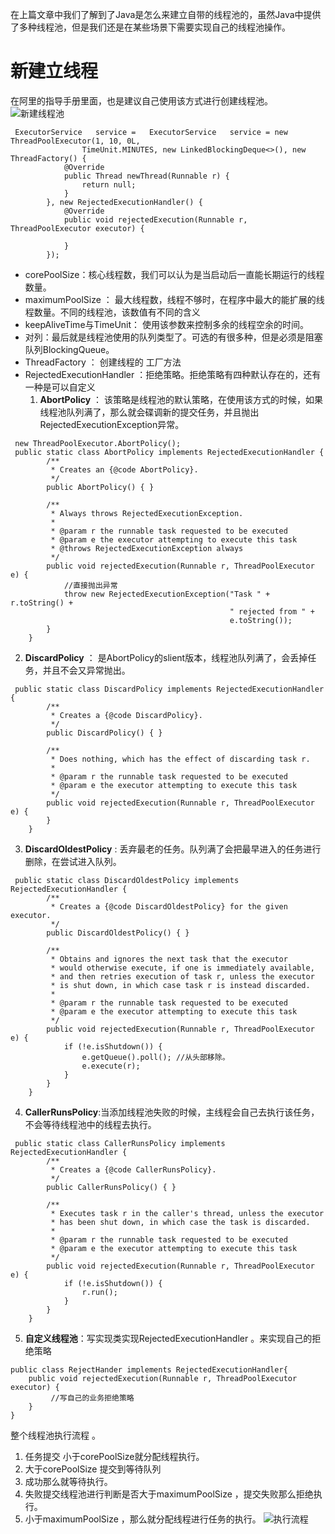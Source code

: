 
在上篇文章中我们了解到了Java是怎么来建立自带的线程池的，虽然Java中提供了多种线程池，但是我们还是在某些场景下需要实现自己的线程池操作。
# 新建立线程
在阿里的指导手册里面，也是建议自己使用该方式进行创建线程池。
![新建线程池](https://upload-images.jianshu.io/upload_images/4237685-c391b3a24573c230.png?imageMogr2/auto-orient/strip%7CimageView2/2/w/1240)
```
 ExecutorService   service =   ExecutorService   service = new ThreadPoolExecutor(1, 10, 0L,
                TimeUnit.MINUTES, new LinkedBlockingDeque<>(), new ThreadFactory() {
            @Override
            public Thread newThread(Runnable r) {
                return null;
            }
        }, new RejectedExecutionHandler() {
            @Override
            public void rejectedExecution(Runnable r, ThreadPoolExecutor executor) {

            }
        });
```
* corePoolSize：核心线程数，我们可以认为是当启动后一直能长期运行的线程数量。
* maximumPoolSize ： 最大线程数，线程不够时，在程序中最大的能扩展的线程数量。不同的线程池，该数值有不同的含义
* keepAliveTime与TimeUnit： 使用该参数来控制多余的线程空余的时间。
* 对列：最后就是线程池使用的队列类型了。可选的有很多种，但是必须是阻塞队列BlockingQueue。
* ThreadFactory ： 创建线程的 工厂方法
* RejectedExecutionHandler ：拒绝策略。拒绝策略有四种默认存在的，还有一种是可以自定义
  1. **AbortPolicy** ： 该策略是线程池的默认策略，在使用该方式的时候，如果线程池队列满了，那么就会碟调新的提交任务，并且抛出RejectedExecutionException异常。
```
 new ThreadPoolExecutor.AbortPolicy();
 public static class AbortPolicy implements RejectedExecutionHandler {
        /**
         * Creates an {@code AbortPolicy}.
         */
        public AbortPolicy() { }

        /**
         * Always throws RejectedExecutionException.
         *
         * @param r the runnable task requested to be executed
         * @param e the executor attempting to execute this task
         * @throws RejectedExecutionException always
         */
        public void rejectedExecution(Runnable r, ThreadPoolExecutor e) {
            //直接抛出异常
            throw new RejectedExecutionException("Task " + r.toString() +
                                                 " rejected from " +
                                                 e.toString());
        }
    }
```
2. **DiscardPolicy** ： 是AbortPolicy的slient版本，线程池队列满了，会丢掉任务，并且不会又异常抛出。
```
 public static class DiscardPolicy implements RejectedExecutionHandler {
        /**
         * Creates a {@code DiscardPolicy}.
         */
        public DiscardPolicy() { }

        /**
         * Does nothing, which has the effect of discarding task r.
         *
         * @param r the runnable task requested to be executed
         * @param e the executor attempting to execute this task
         */
        public void rejectedExecution(Runnable r, ThreadPoolExecutor e) {
        }
    }
```
3. **DiscardOldestPolicy** : 丢弃最老的任务。队列满了会把最早进入的任务进行删除，在尝试进入队列。
```
 public static class DiscardOldestPolicy implements RejectedExecutionHandler {
        /**
         * Creates a {@code DiscardOldestPolicy} for the given executor.
         */
        public DiscardOldestPolicy() { }

        /**
         * Obtains and ignores the next task that the executor
         * would otherwise execute, if one is immediately available,
         * and then retries execution of task r, unless the executor
         * is shut down, in which case task r is instead discarded.
         *
         * @param r the runnable task requested to be executed
         * @param e the executor attempting to execute this task
         */
        public void rejectedExecution(Runnable r, ThreadPoolExecutor e) {
            if (!e.isShutdown()) {
                e.getQueue().poll(); //从头部移除。
                e.execute(r);
            }
        }
    }
```
4. **CallerRunsPolicy**:当添加线程池失败的时候，主线程会自己去执行该任务，不会等待线程池中的线程去执行。
```
 public static class CallerRunsPolicy implements RejectedExecutionHandler {
        /**
         * Creates a {@code CallerRunsPolicy}.
         */
        public CallerRunsPolicy() { }

        /**
         * Executes task r in the caller's thread, unless the executor
         * has been shut down, in which case the task is discarded.
         *
         * @param r the runnable task requested to be executed
         * @param e the executor attempting to execute this task
         */
        public void rejectedExecution(Runnable r, ThreadPoolExecutor e) {
            if (!e.isShutdown()) {
                r.run();
            }
        }
    }
```
5. **自定义线程池**：写实现类实现RejectedExecutionHandler 。来实现自己的拒绝策略
```
public class RejectHander implements RejectedExecutionHandler{
    public void rejectedExecution(Runnable r, ThreadPoolExecutor executor) {
         //写自己的业务拒绝策略 
    }
}

```
整个线程池执行流程 。
1. 任务提交 小于corePoolSize就分配线程执行。 
2. 大于corePoolSize 提交到等待队列
3. 成功那么就等待执行。
4. 失败提交线程池进行判断是否大于maximumPoolSize ，提交失败那么拒绝执行。
5. 小于maximumPoolSize ，那么就分配线程进行任务的执行。
![执行流程](https://upload-images.jianshu.io/upload_images/4237685-aa6392e516ef448b.png?imageMogr2/auto-orient/strip%7CimageView2/2/w/1240)
